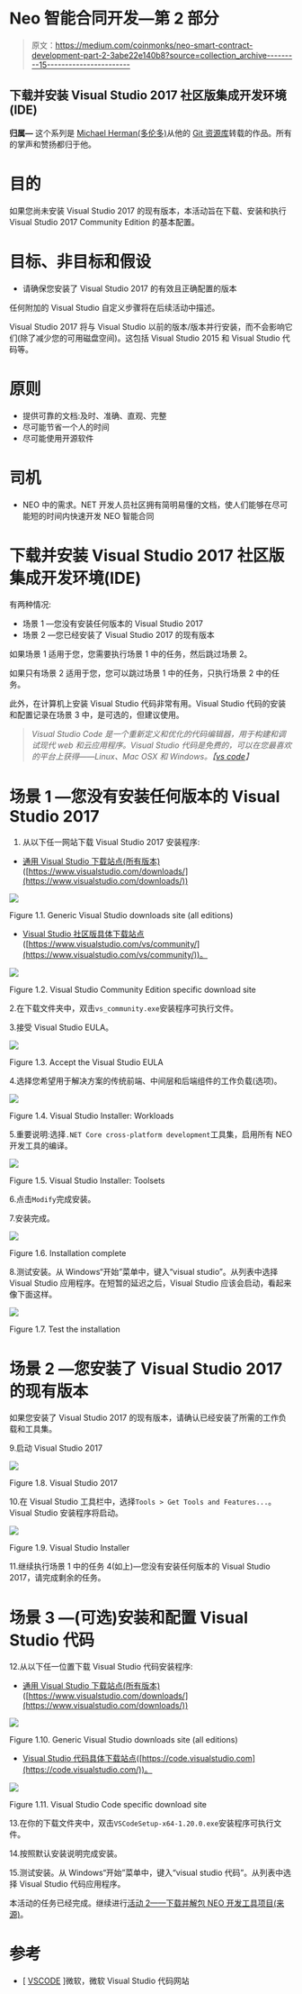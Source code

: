 # Neo 智能合同开发—第 2 部分

> 原文：<https://medium.com/coinmonks/neo-smart-contract-development-part-2-3abe22e140b8?source=collection_archive---------15----------------------->

## 下载并安装 Visual Studio 2017 社区版集成开发环境(IDE)

**归属—** 这个系列是 [Michael Herman(多伦多)](https://github.com/mwherman2000)从他的 [Git 资源库](https://github.com/mwherman2000/neo-dotnetquickstart)转载的作品。所有的掌声和赞扬都归于他。

# 目的

如果您尚未安装 Visual Studio 2017 的现有版本，本活动旨在下载、安装和执行 Visual Studio 2017 Community Edition 的基本配置。

# 目标、非目标和假设

*   请确保您安装了 Visual Studio 2017 的有效且正确配置的版本

任何附加的 Visual Studio 自定义步骤将在后续活动中描述。

Visual Studio 2017 将与 Visual Studio 以前的版本/版本并行安装，而不会影响它们(除了减少您的可用磁盘空间)。这包括 Visual Studio 2015 和 Visual Studio 代码等。

# 原则

*   提供可靠的文档:及时、准确、直观、完整
*   尽可能节省一个人的时间
*   尽可能使用开源软件

# 司机

*   NEO 中的需求。NET 开发人员社区拥有简明易懂的文档，使人们能够在尽可能短的时间内快速开发 NEO 智能合同

# 下载并安装 Visual Studio 2017 社区版集成开发环境(IDE)

有两种情况:

*   场景 1 —您没有安装任何版本的 Visual Studio 2017
*   场景 2 —您已经安装了 Visual Studio 2017 的现有版本

如果场景 1 适用于您，您需要执行场景 1 中的任务，然后跳过场景 2。

如果只有场景 2 适用于您，您可以跳过场景 1 中的任务，只执行场景 2 中的任务。

此外，在计算机上安装 Visual Studio 代码非常有用。Visual Studio 代码的安装和配置记录在场景 3 中，是可选的，但建议使用。

> *Visual Studio Code 是一个重新定义和优化的代码编辑器，用于构建和调试现代 web 和云应用程序。Visual Studio 代码是免费的，可以在您最喜欢的平台上获得——Linux、Mac OSX 和 Windows。【*[*vs code*](https://code.visualstudio.com/)*】*

# 场景 1 —您没有安装任何版本的 Visual Studio 2017

1.  从以下任一网站下载 Visual Studio 2017 安装程序:

*   [通用 Visual Studio 下载站点(所有版本)](https://www.visualstudio.com/downloads/)([https://www.visualstudio.com/downloads/](https://www.visualstudio.com/downloads/))

![](img/a528c50cde5028efe66b75b6386fea2d.png)

Figure 1.1\. Generic Visual Studio downloads site (all editions)

*   [Visual Studio 社区版具体下载站点](https://www.visualstudio.com/vs/community/)([https://www.visualstudio.com/vs/community/](https://www.visualstudio.com/vs/community/))。

![](img/3637827494e5e2f9ef6b89d3125803b7.png)

Figure 1.2\. Visual Studio Community Edition specific download site

2.在下载文件夹中，双击`vs_community.exe`安装程序可执行文件。

3.接受 Visual Studio EULA。

![](img/2d9c1a6803f1323518352cd9df6fc1a1.png)

Figure 1.3\. Accept the Visual Studio EULA

4.选择您希望用于解决方案的传统前端、中间层和后端组件的工作负载(选项)。

![](img/1f551f82d3119ed1b88e3f4b0a822435.png)

Figure 1.4\. Visual Studio Installer: Workloads

5.重要说明:选择`.NET Core cross-platform development`工具集，启用所有 NEO 开发工具的编译。

![](img/c8fbf78cae679909ccc766a0de9bb24d.png)

Figure 1.5\. Visual Studio Installer: Toolsets

6.点击`Modify`完成安装。

7.安装完成。

![](img/88f903933cde97147421eadfb715b281.png)

Figure 1.6\. Installation complete

8.测试安装。从 Windows“开始”菜单中，键入“visual studio”。从列表中选择 Visual Studio 应用程序。在短暂的延迟之后，Visual Studio 应该会启动，看起来像下面这样。

![](img/c9a2d5f3e6e6671631b49d3123799a1c.png)

Figure 1.7\. Test the installation

# 场景 2 —您安装了 Visual Studio 2017 的现有版本

如果您安装了 Visual Studio 2017 的现有版本，请确认已经安装了所需的工作负载和工具集。

9.启动 Visual Studio 2017

![](img/d82779cb012bf3fe2cab66b6e7be74df.png)

Figure 1.8\. Visual Studio 2017

10.在 Visual Studio 工具栏中，选择`Tools > Get Tools and Features...`。Visual Studio 安装程序将启动。

![](img/7b6c871a44a974caacbbb66e963c9e67.png)

Figure 1.9\. Visual Studio Installer

11.继续执行场景 1 中的任务 4(如上)—您没有安装任何版本的 Visual Studio 2017，请完成剩余的任务。

# 场景 3 —(可选)安装和配置 Visual Studio 代码

12.从以下任一位置下载 Visual Studio 代码安装程序:

*   [通用 Visual Studio 下载站点(所有版本)](https://www.visualstudio.com/downloads/)([https://www.visualstudio.com/downloads/](https://www.visualstudio.com/downloads/))

![](img/9b2c5ebe68e8e20a5414de0de509339c.png)

Figure 1.10\. Generic Visual Studio downloads site (all editions)

*   [Visual Studio 代码具体下载站点](https://code.visualstudio.com/)([https://code.visualstudio.com](https://code.visualstudio.com/))。

![](img/e85ebb4fed49abeba7a53be8fec12ef9.png)

Figure 1.11\. Visual Studio Code specific download site

13.在你的下载文件夹中，双击`VSCodeSetup-x64-1.20.0.exe`安装程序可执行文件。

14.按照默认安装说明完成安装。

15.测试安装。从 Windows“开始”菜单中，键入“visual studio 代码”。从列表中选择 Visual Studio 代码应用程序。

本活动的任务已经完成。继续进行[活动 2——下载并解包 NEO 开发工具项目(来源)](https://github.com/mwherman2000/neo-dotnetquickstart/blob/master/EN-us/02-downloadneodevtoolsrc.md)。

# 参考

*   [ [VSCODE](https://code.visualstudio.com/) ]微软，微软 Visual Studio 代码网站
